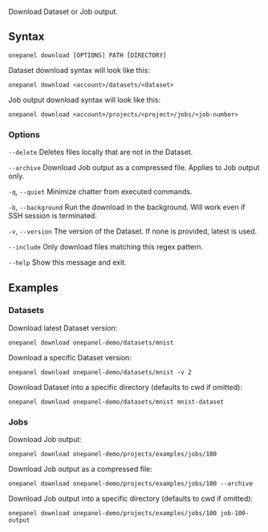 Download Dataset or Job output.

## Syntax

```
onepanel download [OPTIONS] PATH [DIRECTORY]
```

Dataset download syntax will look like this:

```
onepanel download <account>/datasets/<dataset>
```

Job output download syntax will look like this:

```
onepanel download <account>/projects/<project>/jobs/<job-number>
```

### Options

`--delete`              Deletes files locally that are not in the Dataset.

`--archive`             Download Job output as a compressed file. Applies to Job output only.

`-q`, `--quiet`         Minimize chatter from executed commands.

`-b`, `--background`    Run the download in the background. Will work even if SSH session is terminated.

`-v`, `--version`       The version of the Dataset. If none is provided, latest is used.

`--include`             Only download files matching this regex pattern.

`--help`                Show this message and exit.

## Examples

### Datasets

Download latest Dataset version:

```
onepanel download onepanel-demo/datasets/mnist
```

Download a specific Dataset version:

```
onepanel download onepanel-demo/datasets/mnist -v 2
```

Download Dataset into a specific directory (defaults to cwd if omitted):

```
onepanel download onepanel-demo/datasets/mnist mnist-dataset
```

### Jobs

Download Job output:

```
onepanel download onepanel-demo/projects/examples/jobs/100
```

Download Job output as a compressed file:

```
onepanel download onepanel-demo/projects/examples/jobs/100 --archive
```

Download Job output into a specific directory (defaults to cwd if omitted):

```
onepanel download onepanel-demo/projects/examples/jobs/100 job-100-output
```